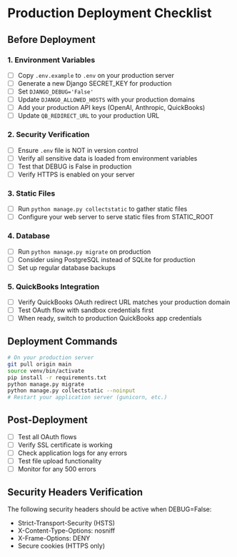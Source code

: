 # Production Deployment Checklist

## Before Deployment

### 1. Environment Variables
- [ ] Copy `.env.example` to `.env` on your production server
- [ ] Generate a new Django SECRET_KEY for production
- [ ] Set `DJANGO_DEBUG='False'`
- [ ] Update `DJANGO_ALLOWED_HOSTS` with your production domains
- [ ] Add your production API keys (OpenAI, Anthropic, QuickBooks)
- [ ] Update `QB_REDIRECT_URL` to your production URL

### 2. Security Verification
- [ ] Ensure `.env` file is NOT in version control
- [ ] Verify all sensitive data is loaded from environment variables
- [ ] Test that DEBUG is False in production
- [ ] Verify HTTPS is enabled on your server

### 3. Static Files
- [ ] Run `python manage.py collectstatic` to gather static files
- [ ] Configure your web server to serve static files from STATIC_ROOT

### 4. Database
- [ ] Run `python manage.py migrate` on production
- [ ] Consider using PostgreSQL instead of SQLite for production
- [ ] Set up regular database backups

### 5. QuickBooks Integration
- [ ] Verify QuickBooks OAuth redirect URL matches your production domain
- [ ] Test OAuth flow with sandbox credentials first
- [ ] When ready, switch to production QuickBooks app credentials

## Deployment Commands

```bash
# On your production server
git pull origin main
source venv/bin/activate
pip install -r requirements.txt
python manage.py migrate
python manage.py collectstatic --noinput
# Restart your application server (gunicorn, etc.)
```

## Post-Deployment

- [ ] Test all OAuth flows
- [ ] Verify SSL certificate is working
- [ ] Check application logs for any errors
- [ ] Test file upload functionality
- [ ] Monitor for any 500 errors

## Security Headers Verification

The following security headers should be active when DEBUG=False:
- Strict-Transport-Security (HSTS)
- X-Content-Type-Options: nosniff
- X-Frame-Options: DENY
- Secure cookies (HTTPS only)